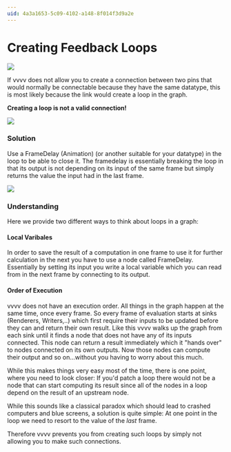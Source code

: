 ```yaml
---
uid: 4a3a1653-5c09-4102-a148-8f014f3d9a2e
---
```


# Creating Feedback Loops

![](~/img/FeedbackLoops_ConnectionRefused.png "")   


If vvvv does not allow you to create a connection between two pins that would normally be connectable because they have the same datatype, this is most likely because the link would create a loop in the graph.   

**Creating a loop is not a valid connection!**  



![](~/img/FeedbackLoops_ConnectionAccepted.png "")   


### Solution
Use a <span class="node">FrameDelay (Animation)</span> (or another suitable for your datatype) in the loop to be able to close it. The framedelay is essentially breaking the loop in that its output is not depending on its input of the same frame but simply returns the value the input had in the last frame.  



![](~/img/FeedbackLoops_Understanding2.png "")   


### Understanding
Here we provide two different ways to think about loops in a graph:  

#### Local Varibales  
In order to save the result of a computation in one frame to use it for further calculation in the next you have to use a node called FrameDelay. Essentially by setting its input you write a local variable which you can read from in the next frame by connecting to its output.  

#### Order of Execution  
vvvv does not have an execution order. All things in the graph happen at the same time, once every frame. So every frame of evaluation starts at sinks (Renderers, Writers,..) which first require their inputs to be updated before they can and return their own result. Like this vvvv walks up the graph from each sink until it finds a node that does not have any of its inputs connected. This node can return a result immediately which it "hands over" to nodes connected on its own outputs. Now those nodes can compute their output and so on...without you having to worry about this much.    

While this makes things very easy most of the time, there is one point, where you need to look closer: If you'd patch a loop there would not be a node that can start computing its result since all of the nodes in a loop depend on the result of an upstream node.   

While this sounds like a classical paradox which should lead to crashed computers and blue screens, a solution is quite simple:  At one point in the loop we need to resort to the value of the *last* frame.  

Therefore vvvv prevents you from creating such loops by simply not allowing you to make such connections.   


